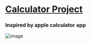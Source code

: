 # [Calculator Project](https://derekhuang.xyz/calculator-project/)

### Inspired by apple calculator app
![image](https://github.com/dereklwh/calculator-project/assets/104666326/2a43d822-feed-4780-8786-60c975f39dea)
